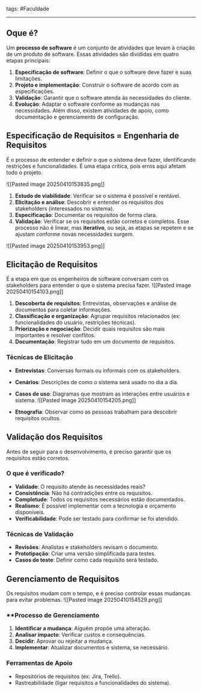 tags: #Faculdade 
___
## Oque é?
Um **processo de software** é um conjunto de atividades que levam à criação de um produto de software. Essas atividades são divididas em quatro etapas principais:
1. **Especificação de software**: Definir o que o software deve fazer e suas limitações.
2. **Projeto e implementação**: Construir o software de acordo com as especificações.
3. **Validação**: Garantir que o software atenda às necessidades do cliente.
4. **Evolução**: Adaptar o software conforme as mudanças nas necessidades.
Além disso, existem atividades de apoio, como documentação e gerenciamento de configuração.
## Especificação de Requisitos = Engenharia de Requisitos
É o processo de entender e definir o que o sistema deve fazer, identificando restrições e funcionalidades. É uma etapa crítica, pois erros aqui afetam todo o projeto.

![[Pasted image 20250410153835.png]]
1. **Estudo de viabilidade**: Verificar se o sistema é possível e rentável.
2. **Elicitação e análise**: Descobrir e entender os requisitos dos stakeholders (interessados no sistema).
3. **Especificação**: Documentar os requisitos de forma clara.
4. **Validação**: Verificar se os requisitos estão corretos e completos.
Esse processo não é linear, mas **iterativo**, ou seja, as etapas se repetem e se ajustam conforme novas necessidades surgem.

![[Pasted image 20250410153953.png]]

## Elicitação de Requisitos
É a etapa em que os engenheiros de software conversam com os stakeholders para entender o que o sistema precisa fazer.
![[Pasted image 20250410154103.png]]
1. **Descoberta de requisitos**: Entrevistas, observações e análise de documentos para coletar informações.
2. **Classificação e organização**: Agrupar requisitos relacionados (ex: funcionalidades do usuário, restrições técnicas).
3. **Priorização e negociação**: Decidir quais requisitos são mais importantes e resolver conflitos.
4. **Documentação**: Registrar tudo em um documento de requisitos.
### **Técnicas de Elicitação**

- **Entrevistas**: Conversas formais ou informais com os stakeholders.
- **Cenários**: Descrições de como o sistema será usado no dia a dia.
- **Casos de uso**: Diagramas que mostram as interações entre usuários e sistema.
    ![[Pasted image 20250410154205.png]]
    
- **Etnografia**: Observar como as pessoas trabalham para descobrir requisitos ocultos.
## Validação dos Requisitos

Antes de seguir para o desenvolvimento, é preciso garantir que os requisitos estão corretos.

### **O que é verificado?**

- **Validade**: O requisito atende às necessidades reais?
- **Consistência**: Não há contradições entre os requisitos.
- **Completude**: Todos os requisitos necessários estão documentados.
- **Realismo**: É possível implementar com a tecnologia e orçamento disponíveis.
- **Verificabilidade**: Pode ser testado para confirmar se foi atendido.
### **Técnicas de Validação**

- **Revisões**: Analistas e stakeholders revisam o documento.
- **Prototipação**: Criar uma versão simplificada para testes.
- **Casos de teste**: Definir como cada requisito será testado.
## **Gerenciamento de Requisitos**

Os requisitos mudam com o tempo, e é preciso controlar essas mudanças para evitar problemas.
![[Pasted image 20250410154529.png]]


### **Processo de Gerenciamento 

1. **Identificar a mudança**: Alguém propõe uma alteração.
2. **Analisar impacto**: Verificar custos e consequências.
3. **Decidir**: Aprovar ou rejeitar a mudança.
4. **Implementar**: Atualizar documentos e sistema, se necessário.

### **Ferramentas de Apoio**
- Repositórios de requisitos (ex: Jira, Trello).
- Rastreabilidade (ligar requisitos a funcionalidades do sistema).